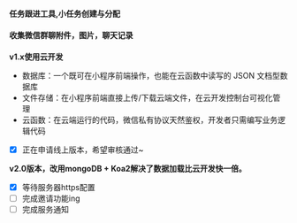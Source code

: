 #### 任务跟进工具,小任务创建与分配
#### 收集微信群聊附件，图片，聊天记录

**v1.x使用云开发**

- 数据库：一个既可在小程序前端操作，也能在云函数中读写的 JSON 文档型数据库
- 文件存储：在小程序前端直接上传/下载云端文件，在云开发控制台可视化管理
- 云函数：在云端运行的代码，微信私有协议天然鉴权，开发者只需编写业务逻辑代码

- [x] 正在申请线上版本，希望审核通过~

**v2.0版本，改用mongoDB + Koa2解决了数据加载比云开发快一倍。**


- [x] 等待服务器https配置
- [ ] 完成邀请功能ing
- [ ] 完成服务通知
